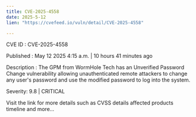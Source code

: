 ```yaml
---
title: CVE-2025-4558
date: 2025-5-12
lien: "https://cvefeed.io/vuln/detail/CVE-2025-4558"

---
```


CVE ID : CVE-2025-4558

Published :  May 12
2025
4:15 a.m. | 10 hours
41 minutes ago

Description : The GPM from WormHole Tech has an Unverified Password Change vulnerability
allowing unauthenticated remote attackers to change any user's password and use the modified password to log into the system.

Severity: 9.8 | CRITICAL

Visit the link for more details
such as CVSS details
affected products
timeline
and more...
